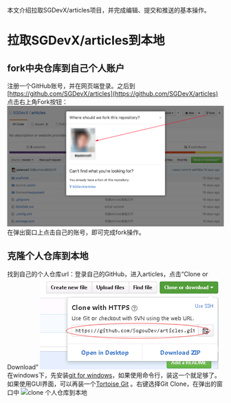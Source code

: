 本文介绍拉取SGDevX/articles项目，并完成编辑、提交和推送的基本操作。

# 拉取SGDevX/articles到本地
## fork中央仓库到自己个人账户
注册一个GitHub账号，并在网页端登录。之后到[https://github.com/SGDevX/articles](https://github.com/SGDevX/articles) 点击右上角Fork按钮：
![Fork 中心仓库](01fork.png)
在弹出窗口上点击自己的账号，即可完成fork操作。

## 克隆个人仓库到本地
找到自己的个人仓库url：登录自己的GitHub，进入articles，点击“Clone or Download”
![个人仓库url](02url.png)
在windows下，先安装[git for windows](https://git-for-windows.github.io/)，如果使用命令行，装这一个就足够了。如果使用GUI界面，可以再装一个[Tortoise Git](https://tortoisegit.org/) 。右键选择Git Clone，在弹出的窗口中
![clone 个人仓库到本地](02clone.png)